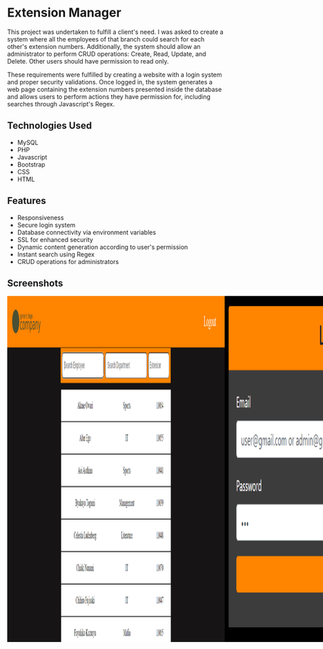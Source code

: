 # Extension Manager
This project was undertaken to fulfill a client's need. I was asked to create a system where all the employees of that branch could search for each other's extension numbers. Additionally, the system should allow an administrator to perform CRUD operations: Create, Read, Update, and Delete. Other users should have permission to read only.

These requirements were fulfilled by creating a website with a login system and proper security validations. Once logged in, the system generates a web page containing the extension numbers presented inside the database and allows users to perform actions they have permission for, including searches through Javascript's Regex.

## Technologies Used
- MySQL
- PHP
- Javascript
- Bootstrap
- CSS
- HTML

## Features
- Responsiveness
- Secure login system
- Database connectivity via environment variables
- SSL for enhanced security
- Dynamic content generation according to user's permission
- Instant search using Regex
- CRUD operations for administrators

## Screenshots
<div style="display: flex;">
  <img src="./assets/Images/screen1.PNG" alt="Screen print 1" style="">
  <img src="./assets/Images/screen2.PNG" alt="Screen print 2" style="">
  <img src="./assets/Images/screen3.PNG" alt="Screen print 3" style="">
  <img src="./assets/Images/screen4.PNG" alt="Screen print 4" style="">
  <img src="./assets/Images/screen5.PNG" alt="Screen print 5" style="">
</div>